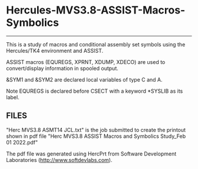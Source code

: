 # Hercules-MVS3.8-ASSIST-Macros-Symbolics
-----------------------------------------

This is a study of macros and conditional assembly set symbols using the Hercules/TK4 environment and ASSIST.

ASSIST macros (EQUREGS, XPRNT, XDUMP, XDECO) are used to convert/display information in spooled output.

&SYM1 and &SYM2 are declared local variables of type C and A.

Note EQUREGS is declared before CSECT with a keyword *SYSLIB as its label.

FILES
-----
"Herc MVS3.8 ASMT14 JCL.txt" is the job submitted to create the printout shown in pdf file "Herc MVS3.8 ASSIST Macros and Symbolics Study_Feb 01 2022.pdf"

The pdf file was generated using HercPrt from Software Development Laboratories (http://www.softdevlabs.com).


